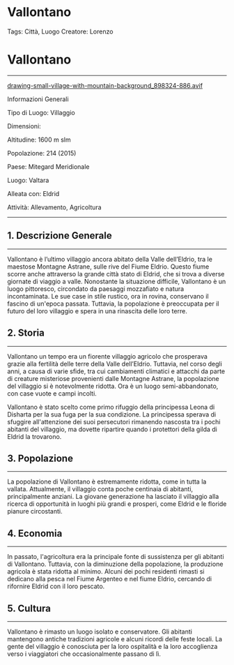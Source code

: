 # Vallontano

Tags: Città, Luogo
Creatore: Lorenzo

# Vallontano

---

[drawing-small-village-with-mountain-background_898324-886.avif](Vallontano%20c4bbe07d1dda45fa9cf25e42ac530b18/drawing-small-village-with-mountain-background_898324-886.avif)

Informazioni Generali

Tipo di Luogo: Villaggio

Dimensioni:

Altitudine: 1600 m slm

Popolazione: 214 (2015)

Paese: Mitegard Meridionale

Luogo: Valtara

Alleata con: Eldrid

Attività: Allevamento, Agricoltura

---

## 1. Descrizione Generale

---

Vallontano è l’ultimo villaggio ancora abitato della Valle dell’Eldrio, tra le maestose Montagne Astrane, sulle rive del Fiume Eldrio. Questo fiume scorre anche attraverso la grande città stato di Eldrid, che si trova a diverse giornate di viaggio a valle. Nonostante la situazione difficile, Vallontano è un luogo pittoresco, circondato da paesaggi mozzafiato e natura incontaminata. Le sue case in stile rustico, ora in rovina, conservano il fascino di un'epoca passata. Tuttavia, la popolazione è preoccupata per il futuro del loro villaggio e spera in una rinascita delle loro terre.

## 2. Storia

---

Vallontano un tempo era un fiorente villaggio agricolo che prosperava grazie alla fertilità delle terre della Valle dell’Eldrio. Tuttavia, nel corso degli anni, a causa di varie sfide, tra cui cambiamenti climatici e attacchi da parte di creature misteriose provenienti dalle Montagne Astrane, la popolazione del villaggio si è notevolmente ridotta. Ora è un luogo semi-abbandonato, con case vuote e campi incolti.

Vallontano è stato scelto come primo rifuggio della principessa Leona di Disharta per la sua fuga per la sua condizione. La principessa sperava di sfuggire all'attenzione dei suoi persecutori rimanendo nascosta tra i pochi abitanti del villaggio, ma dovette ripartire quando i protettori della gilda di Eldrid la trovarono.

## 3. Popolazione

---

La popolazione di Vallontano è estremamente ridotta, come in tutta la vallata. Attualmente, il villaggio conta poche centinaia di abitanti, principalmente anziani. La giovane generazione ha lasciato il villaggio alla ricerca di opportunità in luoghi più grandi e prosperi, come Eldrid e le floride pianure circostanti.

## 4. Economia

---

In passato, l'agricoltura era la principale fonte di sussistenza per gli abitanti di Vallontano. Tuttavia, con la diminuzione della popolazione, la produzione agricola è stata ridotta al minimo. Alcuni dei pochi residenti rimasti si dedicano alla pesca nel Fiume Argenteo e nel fiume Eldrio, cercando di rifornire Eldrid con il loro pescato.

## 5. Cultura

---

Vallontano è rimasto un luogo isolato e conservatore. Gli abitanti mantengono antiche tradizioni agricole e alcuni ricordi delle feste locali. La gente del villaggio è conosciuta per la loro ospitalità e la loro accoglienza verso i viaggiatori che occasionalmente passano di lì.
